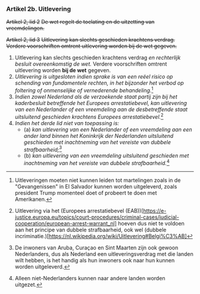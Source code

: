 ### Artikel 2b. Uitlevering
~~Artikel 2, lid 2~~
~~De wet regelt de toelating en de uitzetting van vreemdelingen.~~

~~Artikel 2, lid 3~~
~~Uitlevering kan slechts geschieden krachtens verdrag. Verdere voorschriften omtrent uitlevering worden bij de wet gegeven.~~

1. Uitlevering kan slechts geschieden krachtens verdrag *en rechterlijk besluit overeenkomstig de wet.* Verdere voorschriften omtrent uitlevering worden **bij de wet** gegeven.
2. *Uitlevering is uitgesloten indien sprake is van een reëel risico op schending van fundamentele rechten, in het bijzonder het verbod op foltering of onmenselijke of vernederende behandeling.*[^8]
3. *Indien zowel Nederland als de verzoekende staat partij zijn bij het kaderbesluit betreffende het Europees arrestatiebevel, kan uitlevering van een Nederlander of een vreemdeling aan de desbetreffende staat uitsluitend geschieden krachtens Europees arrestatiebevel.*[^1]
4. *Indien het derde lid niet van toepassing is:*
    + (a) *kan uitlevering van een Nederlander of een vreemdeling aan een ander land binnen het Koninkrijk der Nederlanden uitsluitend geschieden met inachtneming van het vereiste van dubbele strafbaarheid;*[^2]
    + (b) *kan uitlevering van een vreemdeling uitsluitend geschieden met inachtneming van het vereiste van dubbele strafbaarheid.*[^7]

[^1]: Uitlevering via het (Europees arrestatiebevel (EAB))[https://e-justice.europa.eu/topics/court-procedures/criminal-cases/judicial-cooperation/european-arrest-warrant_nl] hoeven dus niet te voldoen aan het principe van dubbele strafbaarheid, ook wel (dubbele incriminatie.)[https://nl.wikipedia.org/wiki/Uitlevering#Belgi%C3%AB]
[^2]: De inwoners van Aruba, Curaçao en Sint Maarten zijn ook gewoon Nederlanders, dus als Nederland een uitleveringsverdrag met die landen wilt hebben, is het handig als hun inwoners ook naar hun kunnen worden uitgeleverd.
[^7]: Alleen niet-Nederlanders kunnen naar andere landen worden uitgezet.
[^8]: Uitleveringen moeten niet kunnen leiden tot martelingen zoals in de "Gevangenissen" in El Salvador kunnen worden uitgeleverd, zoals president Trump momenteel doet of probeert te doen met Amerikanen.

